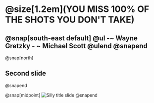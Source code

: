# @size[1.2em](YOU MISS 100% OF THE SHOTS YOU DON'T TAKE)
@snap[south-east default]
    @ul
    -~ Wayne Gretzky
    - ~ Michael Scott
    @ulend
@snapend
---
@snap[north]
## Second slide
@snapend

@snap[midpoint]
![Silly title slide](https://via.placeholder.com/800x600)
@snapend
